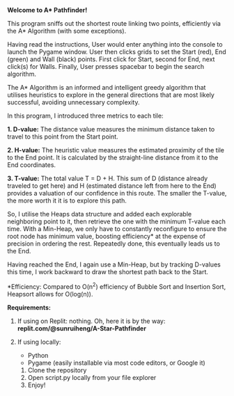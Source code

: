 **Welcome to A\* Pathfinder!**
    
This program sniffs out the shortest route linking two points, efficiently via the A* Algorithm (with some exceptions).

Having read the instructions, User would enter anything into the console to launch the Pygame window.
User then clicks grids to set the Start (red), End (green) and Wall (black) points. First click for Start, second for End, next click(s) for Walls.
Finally, User presses spacebar to begin the search algorithm.


The A* Algorithm is an informed and intelligent greedy algorithm that utilises heuristics to explore in the general directions that are most likely successful, avoiding unnecessary complexity.

In this program, I introduced three metrics to each tile:

**1. D-value:** The distance value measures the minimum distance taken to travel to this point from the Start point.

**2. H-value:** The heuristic value measures the estimated proximity of the tile to the End point. It is calculated by the straight-line distance from it to the End coordinates.

**3. T-value:** The total value T = D + H. This sum of D (distance already traveled to get here) and H (estimated distance left from here to the End) provides a valuation of our confidence in this route. The smaller the T-value, the more worth it it is to explore this path.

So, I utilise the Heaps data structure and added each explorable neighboring point to it, then retrieve the one with the minimum T-value each time. With a Min-Heap, we only have to constantly reconfigure to ensure the root node has minimum value, boosting efficiency* at the expense of precision in ordering the rest. Repeatedly done, this eventually leads us to the End.

Having reached the End, I again use a Min-Heap, but by tracking D-values this time, I work backward to draw the shortest path back to the Start.

*Efficiency: Compared to O(n<sup>2</sup>) efficiency of Bubble Sort and Insertion Sort, Heapsort allows for O(log(n)).

**Requirements:**
1. If using on Replit: nothing.
   Oh, here it is by the way: **replit.com/@sunruiheng/A-Star-Pathfinder**

2. If using locally:
      - Python
      - Pygame (easily installable via most code editors, or Google it)
   
   1) Clone the repository
   2) Open script.py locally from your file explorer
   3) Enjoy!
